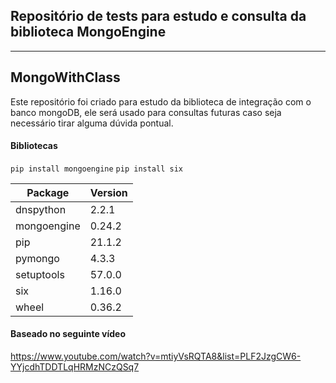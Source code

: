<h2>Repositório de tests para estudo e consulta da biblioteca MongoEngine</h2>

-----------

## MongoWithClass

<p>Este repositório foi criado para estudo da biblioteca de integração com o banco mongoDB, ele será usado
para consultas futuras caso seja necessário tirar alguma dúvida pontual.</p>

#### Bibliotecas
`pip install mongoengine`
`pip install six`

|Package    |Version|
|-----------|-------|
|dnspython  |2.2.1  |
|mongoengine|0.24.2 |
|pip        |21.1.2 |
|pymongo    |4.3.3  |
|setuptools |57.0.0 |
|six        |1.16.0 |
|wheel      |0.36.2 |

#### Baseado no seguinte vídeo
https://www.youtube.com/watch?v=mtiyVsRQTA8&list=PLF2JzgCW6-YYjcdhTDDTLqHRMzNCzQSq7